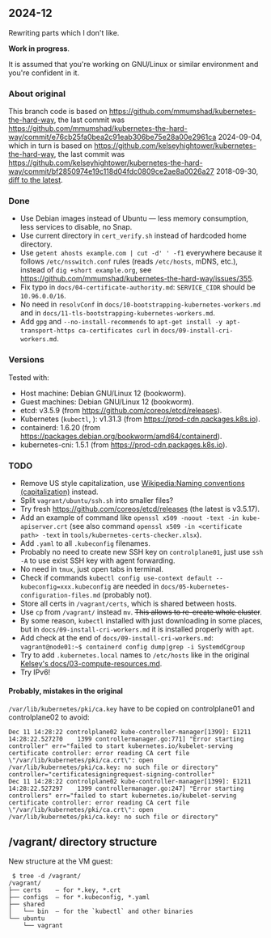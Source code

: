 ## 2024-12

Rewriting parts which I don't like.

**Work in progress**.

It is assumed that you're working on GNU/Linux or similar environment and you're confident in it.

### About original

This branch code is based on https://github.com/mmumshad/kubernetes-the-hard-way, the last commit was https://github.com/mmumshad/kubernetes-the-hard-way/commit/e76cb25fa0bea2c91eab306be75e28a00e2961ca <time>2024-09-04</time>,
which in turn is based on https://github.com/kelseyhightower/kubernetes-the-hard-way, the last commit was https://github.com/kelseyhightower/kubernetes-the-hard-way/commit/bf2850974e19c118d04fdc0809ce2ae8a0026a27 <time>2018-09-30</time>, [diff to the latest](https://github.com/kelseyhightower/kubernetes-the-hard-way/compare/bf2850974e19c118d04fdc0809ce2ae8a0026a27..master).

### Done

+ Use Debian images instead of Ubuntu — less memory consumption, less services to disable, no Snap.
+ Use current directory in `cert_verify.sh` instead of hardcoded home directory.
+ Use `getent ahosts example.com | cut -d' ' -f1` everywhere because it follows `/etc/nsswitch.conf` rules (reads `/etc/hosts`, mDNS, etc.), instead of `dig +short example.org`, see https://github.com/mmumshad/kubernetes-the-hard-way/issues/355.
+ Fix typo in `docs/04-certificate-authority.md`: `SERVICE_CIDR` should be `10.96.0.0/16`.
+ No need in `resolvConf` in `docs/10-bootstrapping-kubernetes-workers.md` and in `docs/11-tls-bootstrapping-kubernetes-workers.md`.
+ Add `gpg` and `--no-install-recommends` to `apt-get install -y apt-transport-https ca-certificates curl` in `docs/09-install-cri-workers.md`.

### Versions

Tested with:
* Host machine: Debian GNU/Linux 12 (bookworm).
* Guest machines: Debian GNU/Linux 12 (bookworm).
* etcd: v3.5.9 (from https://github.com/coreos/etcd/releases).
* Kubernetes (`kubectl`, ): v1.31.3 (from https://prod-cdn.packages.k8s.io).
* containerd: 1.6.20 (from https://packages.debian.org/bookworm/amd64/containerd).
* kubernetes-cni: 1.5.1 (from https://prod-cdn.packages.k8s.io).

### TODO

* Remove US style capitalization, use [Wikipedia:Naming conventions (capitalization)](https://en.wikipedia.org/wiki/Wikipedia:Naming_conventions_(capitalization)) instead.
* Split `vagrant/ubuntu/ssh.sh` into smaller files?
* Try fresh https://github.com/coreos/etcd/releases (the latest is v3.5.17).
* Add an example of command like `openssl x509 -noout -text -in kube-apiserver.crt` (see also command `openssl x509 -in <certificate path> -text` in `tools/kubernetes-certs-checker.xlsx`).
* Add `.yaml` to all `.kubeconfig` filenames.
* Probably no need to create new SSH key on `controlplane01`, just use `ssh -A` to use exist SSH key with agent forwarding.
* No need in `tmux`, just open tabs in terminal.
* Check if commands `kubectl config use-context default --kubeconfig=xxx.kubeconfig` are needed in `docs/05-kubernetes-configuration-files.md` (probably not).
* Store all certs in `/vagrant/certs`, which is shared between hosts.
* Use `cp` from `/vagrant/` instead `mv`. <del>This allows to re-create whole cluster</del>.
* By some reason, `kubectl` installed with just downloading in some places, but in `docs/09-install-cri-workers.md` it is installed properly with `apt`.
* Add check at the end of `docs/09-install-cri-workers.md`: `vagrant@node01:~$ containerd config dump|grep -i SystemdCgroup`
* Try to add `.kubernetes.local` names to `/etc/hosts` like in the original [Kelsey's docs/03-compute-resources.md](https://github.com/kelseyhightower/kubernetes-the-hard-way/blob/master/docs/03-compute-resources.md).
* Try IPv6!

#### Probably, mistakes in the original

`/var/lib/kubernetes/pki/ca.key` have to be copied on controlplane01 and controlplane02 to avoid:

```text
Dec 11 14:28:22 controlplane02 kube-controller-manager[1399]: E1211 14:28:22.527270    1399 controllermanager.go:771] "Error starting controller" err="failed to start kubernetes.io/kubelet-serving certificate controller: error reading CA cert file \"/var/lib/kubernetes/pki/ca.crt\": open /var/lib/kubernetes/pki/ca.key: no such file or directory" controller="certificatesigningrequest-signing-controller"
Dec 11 14:28:22 controlplane02 kube-controller-manager[1399]: E1211 14:28:22.527297    1399 controllermanager.go:247] "Error starting controllers" err="failed to start kubernetes.io/kubelet-serving certificate controller: error reading CA cert file \"/var/lib/kubernetes/pki/ca.crt\": open /var/lib/kubernetes/pki/ca.key: no such file or directory"
```

## /vagrant/ directory structure

New structure at the VM guest:

```console
 $ tree -d /vagrant/
/vagrant/
├── certs    — for *.key, *.crt
├── configs  — for *.kubeconfig, *.yaml
├── shared
│   └── bin  — for the `kubectl` and other binaries
└── ubuntu
    └── vagrant
```
